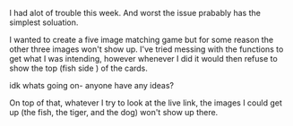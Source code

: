 I had alot of trouble this week. And worst the issue prabably has the simplest soluation. 

I wanted to create a five image matching game but for some reason the other three images won't show up. I've tried messing with the functions to get what I was intending, however whenever I did it would then refuse to show the top (fish side ) of the cards. 

idk whats going on- anyone have any ideas? 

On top of that, whatever I try to look at the live link, the images I could get up (the fish, the tiger, and the dog) won't show up there. 